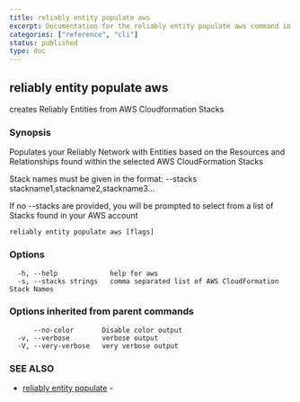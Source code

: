 ```yaml
---
title: reliably entity populate aws
excerpt: Documentation for the reliably entity populate aws command in the Reliably CLI
categories: ["reference", "cli"]
status: published
type: doc
---
```

## reliably entity populate aws

creates Reliably Entities from AWS Cloudformation Stacks

### Synopsis


Populates your Reliably Network with Entities
based on the Resources and Relationships found
within the selected AWS CloudFormation Stacks

Stack names must be given in the format: --stacks stackname1,stackname2,stackname3...

If no --stacks are provided, you will be prompted
to select from a list of Stacks found in your AWS account

```
reliably entity populate aws [flags]
```

### Options

```
  -h, --help             help for aws
  -s, --stacks strings   comma separated list of AWS CloudFormation Stack Names
```

### Options inherited from parent commands

```
      --no-color       Disable color output
  -v, --verbose        verbose output
  -V, --very-verbose   very verbose output
```

### SEE ALSO

* [reliably entity populate](/docs/reference/cli/reliably-entity-populate/)	 - 

